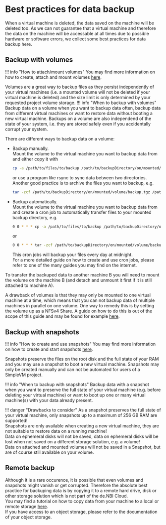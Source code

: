 # Best practices for data backup
When a virtual machine is deleted, the data saved on the machine will be deleted too. As we can not guarantee that a 
virtual machine and therefore the data on the machine will be accessable at all times due to possible hardware or 
software errors, we collect some best practices for data backup here.

## Backup with volumes
!!! info "How to attach/mount volumes"
    You may find more information on how to create, attach and mount volumes [here](./volumes.md).

Volumes are a great way to backup files as they persist independently of your virtual machines (i.e. a mounted volume 
will not be deleted if your virtual machine is deleted) and the size limit is only determined by your requested project 
volume storage. 
!!! info "When to backup with volumes"
    Backup data on a volume when you want to backup data often, backup data from different virtual machines or want 
    to restore data without booting a new virtual machine. Backups on a volume are also independend of the state of your 
    system, i.e. they are stored safely even if you accidentally corrupt your system. 

There are different ways to backup data on a volume:  
  * Backup manually.  
    Mount the volume to the virtual machine you want to backup data from and either copy it with 
    ```bash
    cp -a /path/to/files/to/backup /path/to/backupDirectory/on/mounted/volume
    ```
    or use a program like rsync to sync data between two directories.  
    Another good practice is to archive the files you want to backup, e.g.
    ```bash
    tar -zcf /path/to/backupDirectory/on/mounted/volume/backup.tgz /path/to/files/to/archive
    ```
  * Backup automatically.  
    Mount the volume to the virtual machine you want to backup data from and create a cron job to automatically transfer 
    files to your mounted backup directory, e.g.
    ```bash
    0 0 * * * cp -a /path/to/files/to/backup /path/to/backupDirectory/on/mounted/volume 
    ```
    or
    ```bash
    0 0 * * * tar -zcf /path/to/backupDirectory/on/mounted/volume/backup.tgz /path/to/files/to/archive
    ```
    This cron jobs will backup your files every day at midnight.  
    For a more detailed guide on how to create and use cron jobs, please refer to one of the many guides you may find 
    on the internet.  

To transfer the backuped data to another machine B you will need to mount the volume on the machine B (and detach and unmount 
it first if it is still attached to machine A).  

A drawback of volumes is that they may only be mounted to one virtual machine at a time, which means that you can not 
backup data of multiple machines in parallel on one volume. One way to remedy this is by setting the volume up as a 
NFSv4 Share. A guide on how to do this is out of the scope of this guide and may be found for example 
[here](https://help.ubuntu.com/community/SettingUpNFSHowTo).

## Backup with snapshots
!!! info "How to create and use snapshots"
    You may find more information on how to create and start snapshots [here](./snapshots.md).

Snapshots preserve the files on the root disk and the full state of your RAM and you may use a snapshot to boot a new virtual 
machine. Snapshots may only be created manually and can not be automated for users of a SimpleVM project.

!!! info "When to backup with snapshots"
    Backup data with a snapshot when you want to preserve the full state of your virtual machine (e.g. before deleting your 
    virtual machine) or want to boot up one or many virtual machine(s) with your data already present.
    
!!! danger "Drawbacks to consider"
    As a snapshot preserves the full state of your virtual machine, only snapshots up to a maximum of 256 GB RAM are supported!  
    Snapshots are only available when creating a new virtual machine, they are not suitable to restore data on a running 
    machine!  
    Data on ephemeral disks will not be saved, data on ephemeral disks will be lost when not saved on a different storage 
    solution, e.g. a volume!  
    Data on attached and mounted volumes will not be saved in a Snapshot, but are of course still available on your volume.

## Remote backup
Although it is a rare occurence, it is possible that even volumes and snapshots might vanish or get corrupted. Therefore 
the absolute best practice for backuping data is by copying it to a remote hard drive, disk or other storage solution 
which is not part of the de.NBI Cloud.  
You may find a tutorial on how to copy data from your machine to a local or remote storage 
[here](../Tutorials/File_Transfer_Methods/index.md).  
If you have access to an object storage, please refer to the documentation of your object storage.
